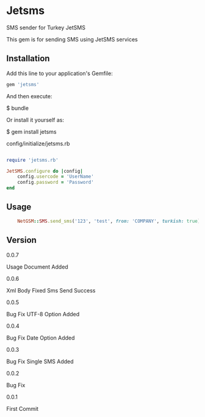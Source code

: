# Jetsms

SMS sender for Turkey JetSMS

This gem is for sending SMS using JetSMS services

## Installation

Add this line to your application's Gemfile:

```ruby
gem 'jetsms'
```

And then execute:

$ bundle

Or install it yourself as:

$ gem install jetsms

config/initialize/jetsms.rb
```ruby

require 'jetsms.rb'

JetSMS.configure do |config|
	config.usercode = 'UserName'
	config.password = 'Password'
end

```


## Usage

```ruby
	NetGSM::SMS.send_sms('123', 'test', from: 'COMPANY', turkish: true)
```

## Version

0.0.7

Usage Document Added


0.0.6

Xml Body Fixed
Sms Send Success


0.0.5

Bug Fix
UTF-8 Option Added


0.0.4

Bug Fix
Date Option Added


0.0.3

Bug Fix
Single SMS Added

0.0.2

Bug Fix


0.0.1

First Commit